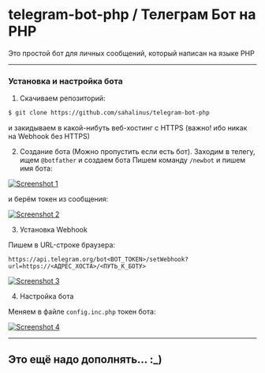 # telegram-bot-php / Телеграм Бот на PHP

Это простой бот для личных сообщений, который написан на языке PHP

---

### Установка и настройка бота

1. Скачиваем репозиторий:
```sh
$ git clone https://github.com/sahalinus/telegram-bot-php
```
и закидываем в какой-нибуть веб-хостинг с HTTPS (важно! ибо никак на Webhook без HTTPS)

2. Создание бота (Можно пропустить если есть бот).
Заходим в телегу, ищем `@botfather` и создаем бота
Пишем команду `/newbot` и пишем имя бота:

[![Screenshot 1](https://i.imgur.com/PgbMnOa.png)](https://i.imgur.com/PgbMnOa.png)

и берём токен из сообщения:

[![Screenshot 2](https://i.imgur.com/JtIndcS.png)](https://i.imgur.com/JtIndcS.png)

3. Установка Webhook

Пишем в URL-строке браузера:

```
https://api.telegram.org/bot<BOT_TOKEN>/setWebhook?url=https://<АДРЕС_ХОСТА>/<ПУТЬ_К_БОТУ>
```

[![Screenshot 3](https://i.imgur.com/ds89u5w.png)](https://i.imgur.com/ds89u5w.png)

4. Настройка бота

Меняем в файле `config.inc.php` токен бота:

[![Screenshot 4](https://i.imgur.com/XXn4YUf.png)](https://i.imgur.com/XXn4YUf.png)

---

## Это ещё надо дополнять... :_)
